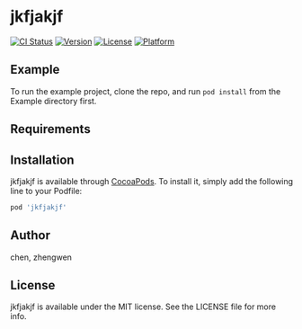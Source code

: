 # jkfjakjf


[![CI Status](https://img.shields.io/travis/chen/jkfjakjf.svg?style=flat)](https://travis-ci.org/chen/jkfjakjf)
[![Version](https://img.shields.io/cocoapods/v/jkfjakjf.svg?style=flat)](https://cocoapods.org/pods/jkfjakjf)
[![License](https://img.shields.io/cocoapods/l/jkfjakjf.svg?style=flat)](https://cocoapods.org/pods/jkfjakjf)
[![Platform](https://img.shields.io/cocoapods/p/jkfjakjf.svg?style=flat)](https://cocoapods.org/pods/jkfjakjf)

## Example

To run the example project, clone the repo, and run `pod install` from the Example directory first.

## Requirements

## Installation

jkfjakjf is available through [CocoaPods](https://cocoapods.org). To install
it, simply add the following line to your Podfile:

```ruby
pod 'jkfjakjf'
```

## Author

chen, zhengwen

## License

jkfjakjf is available under the MIT license. See the LICENSE file for more info.

